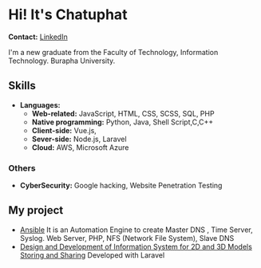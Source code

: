 # Hi! It's Chatuphat 
**Contact:** [LinkedIn](https://www.linkedin.com/in/chatuphat-laosomboon-698747186/?originalSubdomain=th)

I'm a new graduate from the Faculty of Technology, Information Technology. Burapha University. 

## Skills
- **Languages:**
  - **Web-related:** JavaScript, HTML, CSS, SCSS, SQL, PHP
  - **Native programming:**  Python, Java, Shell Script,C,C++
  - **Client-side:** Vue.js, 
  - **Sever-side:** Node.js, Laravel
  - **Cloud:** AWS, Microsoft Azure

### Others
- **CyberSecurity:** Google hacking, Website Penetration Testing 

## My project
- [Ansible](https://github.com/chatuphat/Ansible) It is an Automation Engine to create Master DNS , Time Server, Syslog. Web Server, PHP, NFS (Network File System), Slave DNS
- [Design and Development of Information System for 2D and 3D Models Storing and Sharing](https://github.com/chatuphat/store2Dand3D) Developed with Laravel
